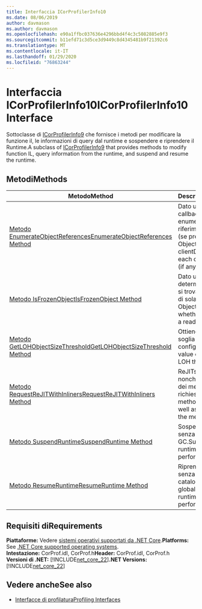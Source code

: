 ```yaml
---
title: Interfaccia ICorProfilerInfo10
ms.date: 08/06/2019
author: davmason
ms.author: davmason
ms.openlocfilehash: e90a1ffbc037636e4296bbd4f4c3c5082885e9f3
ms.sourcegitcommit: b11efd71c3d5ce3d9449c8d4345481b9f21392c6
ms.translationtype: MT
ms.contentlocale: it-IT
ms.lasthandoff: 01/29/2020
ms.locfileid: "76863244"
---
```

# <a name="icorprofilerinfo10-interface"></a><span data-ttu-id="46b90-102">Interfaccia ICorProfilerInfo10</span><span class="sxs-lookup"><span data-stu-id="46b90-102">ICorProfilerInfo10 Interface</span></span>

<span data-ttu-id="46b90-103">Sottoclasse di [ICorProfilerInfo9](icorprofilerinfo9-interface.md) che fornisce i metodi per modificare la funzione il, le informazioni di query dal runtime e sospendere e riprendere il Runtime.</span><span class="sxs-lookup"><span data-stu-id="46b90-103">A subclass of [ICorProfilerInfo9](icorprofilerinfo9-interface.md) that provides methods to modify function IL, query information from the runtime, and suspend and resume the runtime.</span></span>

## <a name="methods"></a><span data-ttu-id="46b90-104">Metodi</span><span class="sxs-lookup"><span data-stu-id="46b90-104">Methods</span></span>  

| <span data-ttu-id="46b90-105">Metodo</span><span class="sxs-lookup"><span data-stu-id="46b90-105">Method</span></span>|<span data-ttu-id="46b90-106">Descrizione</span><span class="sxs-lookup"><span data-stu-id="46b90-106">Description</span></span>|  
| ------------|-----------------|  
|[<span data-ttu-id="46b90-107">Metodo EnumerateObjectReferences</span><span class="sxs-lookup"><span data-stu-id="46b90-107">EnumerateObjectReferences Method</span></span>](icorprofilerinfo10-enumerateobjectreferences-method.md)|<span data-ttu-id="46b90-108">Dato un ObjectID, callback e clientData, enumera ogni riferimento a un oggetto (se presente).</span><span class="sxs-lookup"><span data-stu-id="46b90-108">Given an ObjectID, callback and clientData, enumerates each object reference (if any).</span></span> |
|[<span data-ttu-id="46b90-109">Metodo IsFrozenObject</span><span class="sxs-lookup"><span data-stu-id="46b90-109">IsFrozenObject Method</span></span>](icorprofilerinfo10-isfrozenobject-method.md)|<span data-ttu-id="46b90-110">Dato un ObjectID, determina se l'oggetto si trova in un segmento di sola lettura.</span><span class="sxs-lookup"><span data-stu-id="46b90-110">Given an ObjectID, determines whether the object is in a read-only segment.</span></span> |
|[<span data-ttu-id="46b90-111">Metodo GetLOHObjectSizeThreshold</span><span class="sxs-lookup"><span data-stu-id="46b90-111">GetLOHObjectSizeThreshold Method</span></span>](icorprofilerinfo10-getlohobjectsizethreshold-method.md)|<span data-ttu-id="46b90-112">Ottiene il valore della soglia dell'oggetto LOH configurata.</span><span class="sxs-lookup"><span data-stu-id="46b90-112">Gets the value of the configured LOH threshold.</span></span> |
|[<span data-ttu-id="46b90-113">Metodo RequestReJITWithInliners</span><span class="sxs-lookup"><span data-stu-id="46b90-113">RequestReJITWithInliners Method</span></span>](icorprofilerinfo10-requestrejitwithinliners-method.md)| <span data-ttu-id="46b90-114">ReJITs i metodi richiesti, nonché tutti gli inliner dei metodi richiesti.</span><span class="sxs-lookup"><span data-stu-id="46b90-114">ReJITs the methods requested, as well as any inliners of the methods requested.</span></span>  |
|[<span data-ttu-id="46b90-115">Metodo SuspendRuntime</span><span class="sxs-lookup"><span data-stu-id="46b90-115">SuspendRuntime Method</span></span>](icorprofilerinfo10-suspendruntime-method.md)| <span data-ttu-id="46b90-116">Sospende il runtime senza eseguire un GC.</span><span class="sxs-lookup"><span data-stu-id="46b90-116">Suspends the runtime without performing a GC.</span></span> |
|[<span data-ttu-id="46b90-117">Metodo ResumeRuntime</span><span class="sxs-lookup"><span data-stu-id="46b90-117">ResumeRuntime Method</span></span>](icorprofilerinfo10-resumeruntime-method.md)| <span data-ttu-id="46b90-118">Riprende il runtime senza eseguire un catalogo globale.</span><span class="sxs-lookup"><span data-stu-id="46b90-118">Resumes the runtime without performing a GC.</span></span> |

## <a name="requirements"></a><span data-ttu-id="46b90-119">Requisiti di</span><span class="sxs-lookup"><span data-stu-id="46b90-119">Requirements</span></span>  
<span data-ttu-id="46b90-120">**Piattaforme:** Vedere [sistemi operativi supportati da .NET Core](../../../core/install/dependencies.md?tabs=netcore30&pivots=os-windows).</span><span class="sxs-lookup"><span data-stu-id="46b90-120">**Platforms:** See [.NET Core supported operating systems](../../../core/install/dependencies.md?tabs=netcore30&pivots=os-windows).</span></span>  
<span data-ttu-id="46b90-121">**Intestazione:** CorProf.idl, CorProf.h</span><span class="sxs-lookup"><span data-stu-id="46b90-121">**Header:** CorProf.idl, CorProf.h</span></span>  
<span data-ttu-id="46b90-122">**Versioni di .NET:** [!INCLUDE[net_core_22](../../../../includes/net-core-30-md.md)]</span><span class="sxs-lookup"><span data-stu-id="46b90-122">**.NET Versions:** [!INCLUDE[net_core_22](../../../../includes/net-core-30-md.md)]</span></span> 

## <a name="see-also"></a><span data-ttu-id="46b90-123">Vedere anche</span><span class="sxs-lookup"><span data-stu-id="46b90-123">See also</span></span>

- [<span data-ttu-id="46b90-124">Interfacce di profilatura</span><span class="sxs-lookup"><span data-stu-id="46b90-124">Profiling Interfaces</span></span>](profiling-interfaces.md)
